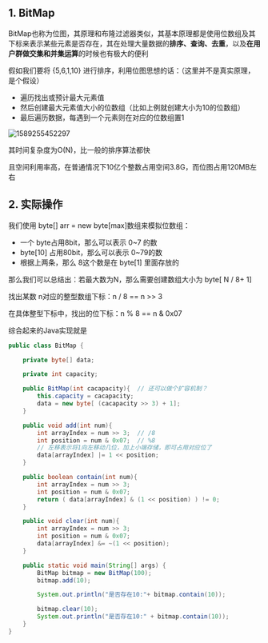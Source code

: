 ## 1. BitMap

BitMap也称为位图，其原理和布隆过滤器类似，其基本原理都是使用位数组及其下标来表示某些元素是否存在，其在处理大量数据的**排序、查询、去重**，以及**在用户群做交集和并集运算**的时候也有极大的便利



假如我们要将 {5,6,1,10} 进行排序，利用位图思想的话：（这里并不是真实原理，是个假设）

* 遍历找出或预计最大元素值
* 然后创建最大元素值大小的位数组（比如上例就创建大小为10的位数组）
* 最后遍历数据，每遇到一个元素则在对应的位数组置1

![1589255452297](C:\Users\Howl\AppData\Roaming\Typora\typora-user-images\1589255452297.png)



其时间复杂度为O(N)，比一般的排序算法都快

且空间利用率高，在普通情况下10亿个整数占用空间3.8G，而位图占用120MB左右









## 2. 实际操作

我们使用 byte[] arr = new byte[max]数组来模拟位数组：

* 一个 byte占用8bit，那么可以表示 0~7 的数
* byte[10] 占用80bit，那么可以表示 0~79的数
* 根据上两条，那么 8这个数是在 byte[1] 里面存放的



那么我们可以总结出：若最大数为N，那么需要创建数组大小为 byte[ N / 8+ 1]



找出某数 n对应的整型数组下标：n / 8  ==  n >> 3

在具体整型下标中，找出的位下标：n % 8  ==  n & 0x07





综合起来的Java实现就是

```java
public class BitMap {

    private byte[] data;

    private int capacity;

    public BitMap(int cacapacity){  // 还可以做个扩容机制？
        this.capacity = cacapacity;
        data = new byte[ (cacapacity >> 3) + 1];
    }

    public void add(int num){
        int arrayIndex = num >> 3;  // /8
        int position = num & 0x07;  // %8
        // 左移表示将1向左移动几位，加上小端存储，即可占用对应位了
        data[arrayIndex] |= 1 << position;
    }

    public boolean contain(int num){
        int arrayIndex = num >> 3;
        int position = num & 0x07;
        return ( data[arrayIndex] & (1 << position) ) != 0;
    }

    public void clear(int num){
        int arrayIndex = num >> 3;
        int position = num & 0x07;
        data[arrayIndex] &= ~(1 << position);
    }

    public static void main(String[] args) {
        BitMap bitmap = new BitMap(100);
        bitmap.add(10);

        System.out.println("是否存在10:"+ bitmap.contain(10));

        bitmap.clear(10);
        System.out.println("是否存在10:" + bitmap.contain(10));
    }
}
```

